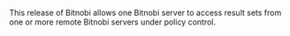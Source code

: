This release of Bitnobi allows one Bitnobi server to access result sets from one or more remote Bitnobi servers under policy control.